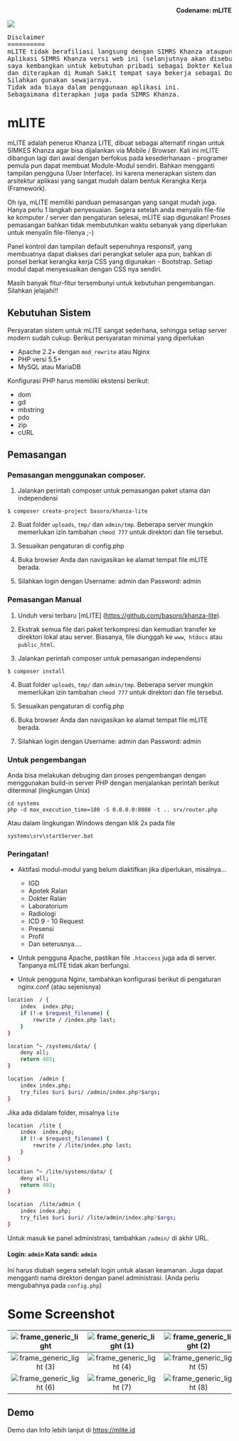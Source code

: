 <p align="right">
    <b>Codename: mLITE</b><br>
</p>

<p>
<img src="https://raw.githubusercontent.com/basoro/khanza-lite/master/mlite.png">
</p>
<pre>
Disclaimer
==========
mLITE tidak berafiliasi langsung dengan SIMRS Khanza ataupun YASKI
Aplikasi SIMRS Khanza versi web ini (selanjutnya akan disebut mLITE),
saya kembangkan untuk kebutuhan pribadi sebagai Dokter Keluarga
dan diterapkan di Rumah Sakit tempat saya bekerja sebagai Dokter.
Silahkan gunakan sewajarnya.
Tidak ada biaya dalam penggunaan aplikasi ini.
Sebagaimana diterapkan juga pada SIMRS Khanza.
</pre>

# mLITE

mLITE adalah penerus Khanza LITE, dibuat sebagai alternatif ringan untuk SIMKES Khanza agar bisa dijalankan via Mobile / Browser. Kali ini mLITE dibangun lagi dari awal dengan berfokus pada kesederhanaan - programer pemula pun dapat membuat Module-Modul sendiri. Bahkan mengganti tampilan pengguna (User Interface). Ini karena menerapkan sistem dan arsitektur aplikasi yang sangat mudah dalam bentuk Kerangka Kerja (Framework).

Oh iya, mLITE memiliki panduan pemasangan yang sangat mudah juga. Hanya perlu 1 langkah penyesuaian. Segera setelah anda menyalin file-file ke komputer / server dan pengaturan selesai, mLITE siap digunakan! Proses pemasangan bahkan tidak membutuhkan waktu sebanyak yang diperlukan untuk menyalin file-filenya ;-)

Panel kontrol dan tampilan default sepenuhnya responsif, yang membuatnya dapat diakses dari perangkat seluler apa pun, bahkan di ponsel berkat kerangka kerja CSS yang digunakan - Bootstrap. Setiap modul dapat menyesuaikan dengan CSS nya sendiri.

Masih banyak fitur-fitur tersembunyi untuk kebutuhan pengembangan. Silahkan jelajahi!!


Kebutuhan Sistem
----------------

Persyaratan sistem untuk mLITE  sangat sederhana, sehingga setiap server modern sudah cukup. Berikut persyaratan minimal yang diperlukan

+ Apache 2.2+ dengan `mod_rewrite` atau Nginx
+ PHP versi 5.5+
+ MySQL atau MariaDB

Konfigurasi PHP harus memiliki ekstensi berikut:

+ dom
+ gd
+ mbstring
+ pdo
+ zip
+ cURL

Pemasangan
----------

### Pemasangan menggunakan composer.
1. Jalankan perintah composer untuk pemasangan paket utama dan independensi

```
$ composer create-project basoro/khanza-lite
```

2. Buat folder `uploads`, `tmp/` dan `admin/tmp`. Beberapa server mungkin memerlukan izin tambahan `chmod 777` untuk direktori dan file tersebut.

3. Sesuaikan pengaturan di config.php

4. Buka browser Anda dan navigasikan ke alamat tempat file mLITE berada.

5. Silahkan login dengan Username: admin dan Password: admin

### Pemasangan Manual
1. Unduh versi terbaru [mLITE] (https://github.com/basoro/khanza-lite).

2. Ekstrak semua file dari paket terkompresi dan kemudian transfer ke direktori lokal atau server. Biasanya, file diunggah ke `www`,` htdocs` atau `public_html`.

3. Jalankan perintah composer untuk pemasangan independensi
```
$ composer install
```

4. Buat folder `uploads`, `tmp/` dan `admin/tmp`. Beberapa server mungkin memerlukan izin tambahan `chmod 777` untuk direktori dan file tersebut.

5. Sesuaikan pengaturan di config.php

6. Buka browser Anda dan navigasikan ke alamat tempat file mLITE berada.

7. Silahkan login dengan Username: admin dan Password: admin


### Untuk pengembangan
Anda bisa melakukan debuging dan proses pengembangan dengan menggunakan build-in server PHP dengan menjalankan perintah berikut diterminal (lingkungan Unix)

```
cd systems
php -d max_execution_time=180 -S 0.0.0.0:8080 -t .. srv/router.php
```

Atau dalam lingkungan Windows dengan klik 2x pada file

```
systems\srv\startServer.bat
```

### Peringatan!

+ Aktifasi modul-modul yang belum diaktifkan jika diperlukan, misalnya...
  - IGD
  - Apotek Ralan
  - Dokter Ralan
  - Laboratorium
  - Radiologi
  - ICD 9 - 10 Request
  - Presensi
  - Profil
  - Dan seterusnya....

+ Untuk pengguna Apache, pastikan file `.htaccess` juga ada di server. Tanpanya mLITE tidak akan berfungsi.
+ Untuk pengguna Nginx, tambahkan konfigurasi berikut di pengaturan nginx.conf (atau sejenisnya)

```bash
location  / {
    index  index.php;
    if (!-e $request_filename) {
        rewrite / /index.php last;
    }
}

location ^~ /systems/data/ {
    deny all;
    return 403;
}

location  /admin {
    index index.php;
    try_files $uri $uri/ /admin/index.php?$args;
}
```

Jika ada didalam folder, misalnya `lite`

```bash
location  /lite {
    index  index.php;
    if (!-e $request_filename) {
        rewrite / /lite/index.php last;
    }
}

location ^~ /lite/systems/data/ {
    deny all;
    return 403;
}

location  /lite/admin {
    index index.php;
    try_files $uri $uri/ /lite/admin/index.php?$args;
}
```

Untuk masuk ke panel administrasi, tambahkan `/admin/` di akhir URL.
#### Login: `admin` Kata sandi: `admin`
Ini harus diubah segera setelah login untuk alasan keamanan. Juga dapat mengganti nama direktori dengan panel administrasi.  (Anda perlu mengubahnya pada `config.php`)


# Some Screenshot
| ![frame_generic_light](https://raw.githubusercontent.com/basoro/khanza-lite/mlite/docs/1.png) | ![frame_generic_light (1)](https://raw.githubusercontent.com/basoro/khanza-lite/mlite/docs/2.png) | ![frame_generic_light (2)](https://raw.githubusercontent.com/basoro/khanza-lite/mlite/docs/3.png) |
| :---: | :---: | :---: |
| ![frame_generic_light (3)](https://raw.githubusercontent.com/basoro/khanza-lite/mlite/docs/4.png) | ![frame_generic_light (4)](https://raw.githubusercontent.com/basoro/khanza-lite/mlite/docs/5.png) | ![frame_generic_light (5)](https://raw.githubusercontent.com/basoro/khanza-lite/mlite/docs/6.png) |
| ![frame_generic_light (6)](https://raw.githubusercontent.com/basoro/khanza-lite/mlite/docs/7.png) | ![frame_generic_light (7)](https://raw.githubusercontent.com/basoro/khanza-lite/mlite/docs/8.png) | ![frame_generic_light (8)](https://raw.githubusercontent.com/basoro/khanza-lite/mlite/docs/9.png) |

## Demo
Demo dan Info lebih lanjut di https://mlite.id
